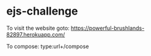 # ejs-challenge
To visit the website goto: https://powerful-brushlands-82897.herokuapp.com/

To compose: type:url+/compose
